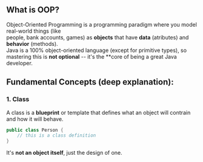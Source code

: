 ## What is OOP?

Object-Oriented Programming is a programming paradigm where you model real-world things (like  
people, bank accounts, games) as **objects** that have **data** (atributes) and **behavior** 
(methods).  
Java is a 100% object-oriented language (except for primitive types), so mastering this is **not 
optional** -- it's the **core of being a great Java developer.

## Fundamental Concepts (deep explanation):

### 1. Class

A class is a **blueprint** or template that defines what an object will contrain and how it will
behave.

```java
public class Person {
    // this is a class definition
}
```

It's **not an object itself**, just the design of one.
